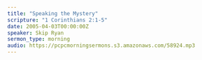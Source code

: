 ```yaml
---
title: "Speaking the Mystery"
scripture: "1 Corinthians 2:1-5"
date: 2005-04-03T00:00:00Z
speaker: Skip Ryan
sermon_type: morning
audio: https://pcpcmorningsermons.s3.amazonaws.com/58924.mp3 
---
```



